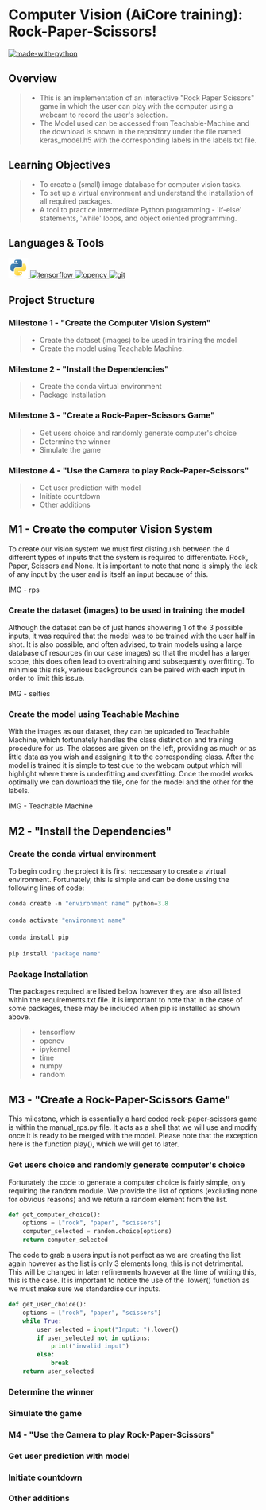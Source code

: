 # Computer Vision (AiCore training): Rock-Paper-Scissors!

[![made-with-python](https://img.shields.io/badge/Made%20with-Python-1f425f.svg)](https://www.python.org/)

## Overview 
> - This is an implementation of an interactive "Rock Paper Scissors" game in which the user can play with the computer using a webcam to record the user's selection. 
> - The Model used can be accessed from Teachable-Machine and the download is shown in the repository under the file named keras_model.h5 with the corresponding labels in the labels.txt file.

## Learning Objectives
> - To create a (small) image database for computer vision tasks.
> - To set up a virtual environment and understand the installation of all required packages.
> - A tool to practice intermediate Python programming - 'if-else' statements, 'while' loops, and object oriented programming.

## Languages & Tools
<p align="left"> <a href="https://www.python.org" target="_blank" rel="noreferrer"> <img src="https://raw.githubusercontent.com/devicons/devicon/master/icons/python/python-original.svg" alt="python" width="40" height="40"/> </a> <a href="https://www.tensorflow.org" target="_blank" rel="noreferrer"> <img src="https://www.vectorlogo.zone/logos/tensorflow/tensorflow-icon.svg" alt="tensorflow" width="40" height="40"/> </a> <a href="https://opencv.org/" target="_blank" rel="noreferrer"> <img src="https://www.vectorlogo.zone/logos/opencv/opencv-icon.svg" alt="opencv" width="40" height="40"/> </a> <a href="https://git-scm.com/" target="_blank" rel="noreferrer"> <img src="https://www.vectorlogo.zone/logos/git-scm/git-scm-icon.svg" alt="git" width="40" height="40"/> </a> </p>

## Project Structure

### Milestone 1 - "Create the Computer Vision System"
> - Create the dataset (images) to be used in training the model
> - Create the model using Teachable Machine.

### Milestone 2 - "Install the Dependencies"
> - Create the conda virtual environment
> - Package Installation 

### Milestone 3 - "Create a Rock-Paper-Scissors Game"
> - Get users choice and randomly generate computer's choice
> - Determine the winner
> - Simulate the game

### Milestone 4 - "Use the Camera to play Rock-Paper-Scissors"
> - Get user prediction with model
> - Initiate countdown
> - Other additions

## M1 - Create the computer Vision System

To create our vision system we must first distinguish between the 4 different types of inputs that the system is required to differentiate. Rock, Paper, Scissors and None. It is important to note that none is simply the lack of any input by the user and is itself an input because of this.

IMG - rps 

### Create the dataset (images) to be used in training the model

Although the dataset can be of just hands showering 1 of the 3 possible inputs, it was required that the model was to be trained with the user half in shot. It is also possible, and often advised, to train models using a large database of resources (in our case images) so that the model has a larger scope, this does often lead to overtraining and subsequently overfitting. To minimise this risk, various backgrounds can be paired with each input in order to limit this issue.

IMG - selfies

### Create the model using Teachable Machine

With the images as our dataset, they can be uploaded to Teachable Machine, which fortunately handles the class distinction and training procedure for us. The classes are given on the left, providing as much or as little data as you wish and assigning it to the corresponding class. After the model is trained it is simple to test due to the webcam output which will highlight where there is underfitting and overfitting. Once the model works optimally we can download the file, one for the model and the other for the labels. 

IMG - Teachable Machine


## M2 - "Install the Dependencies"

### Create the conda virtual environment

To begin coding the project it is first neccessary to create a virtual environment. Fortunately, this is simple and can be done ussing the following lines of code:

```python
conda create -n "environment name" python=3.8

conda activate "environment name"

conda install pip

pip install "package name"
```

### Package Installation 

The packages required are listed below however they are also all listed within the requirements.txt file. It is important to note that in the case of some packages, these may be included when pip is installed as shown above.
> - tensorflow
> - opencv
> - ipykernel
> - time
> - numpy
> - random


## M3 - "Create a Rock-Paper-Scissors Game"

This milestone, which is essentially a hard coded rock-paper-scissors game is within the manual_rps.py file. It acts as a shell that we will use and modify once it is ready to be merged with the model. Please note that the exception here is the function play(), which we will get to later. 

### Get users choice and randomly generate computer's choice

Fortunately the code to generate a computer choice is fairly simple, only requiring the random module. We provide the list of options (excluding none for obvious reasons) and we return a random element from the list.
```python
def get_computer_choice():
    options = ["rock", "paper", "scissors"]
    computer_selected = random.choice(options)
    return computer_selected
```

The code to grab a users input is not perfect as we are creating the list again however as the list is only 3 elements long, this is not detrimental. This will be changed in later refinements however at the time of writing this, this is the case. It is important to notice the use of the .lower() function as we must make sure we standardise our inputs.

```python
def get_user_choice():
    options = ["rock", "paper", "scissors"]
    while True:
        user_selected = input("Input: ").lower()
        if user_selected not in options:
            print("invalid input")
        else:
            break
    return user_selected
```

### Determine the winner


### Simulate the game



### M4 - "Use the Camera to play Rock-Paper-Scissors"

### Get user prediction with model
### Initiate countdown
### Other additions